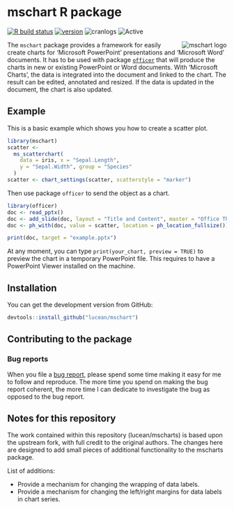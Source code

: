 mschart R package
================

<!-- README.md is generated from README.Rmd. Please edit that file -->

[![R build
status](https://github.com/ardata-fr/mschart/workflows/R-CMD-check/badge.svg)](https://github.com/ardata-fr/mschart/actions)
[![version](https://www.r-pkg.org/badges/version/mschart)](https://CRAN.R-project.org/package=mschart)
![cranlogs](https://cranlogs.r-pkg.org/badges/mschart)
![Active](http://www.repostatus.org/badges/latest/active.svg)

<a href="https://github.com/ardata-fr/mschart"><img src="man/figures/logo.png" alt="mschart logo" align="right" /></a>
The `mschart` package provides a framework for easily create charts for
‘Microsoft PowerPoint’ presentations and ‘Microsoft Word’ documents. It
has to be used with package
[`officer`](https://davidgohel.github.io/officer/) that will produce the
charts in new or existing PowerPoint or Word documents. With ‘Microsoft
Charts’, the data is integrated into the document and linked to the
chart. The result can be edited, annotated and resized. If the data is
updated in the document, the chart is also updated.

## Example

This is a basic example which shows you how to create a scatter plot.

``` r
library(mschart)
scatter <-
  ms_scatterchart(
    data = iris, x = "Sepal.Length",
    y = "Sepal.Width", group = "Species"
  )
scatter <- chart_settings(scatter, scatterstyle = "marker")
```

Then use package `officer` to send the object as a chart.

``` r
library(officer)
doc <- read_pptx()
doc <- add_slide(doc, layout = "Title and Content", master = "Office Theme")
doc <- ph_with(doc, value = scatter, location = ph_location_fullsize())

print(doc, target = "example.pptx")
```

At any moment, you can type `print(your_chart, preview = TRUE)` to
preview the chart in a temporary PowerPoint file. This requires to have
a PowerPoint Viewer installed on the machine.

## Installation

You can get the development version from GitHub:

``` r
devtools::install_github("lucean/mschart")
```

## Contributing to the package

### Bug reports

When you file a [bug
report](https://github.com/ardata-fr/mschart/issues), please spend some
time making it easy for me to follow and reproduce. The more time you
spend on making the bug report coherent, the more time I can dedicate to
investigate the bug as opposed to the bug report.

## Notes for this repository

The work contained within this repository (lucean/mscharts) is based upon the 
upstream fork, with full credit to the original authors. The changes here are
designed to add small pieces of additional functionality to the mscharts 
package.

List of additions:

* Provide a mechanism for changing the wrapping of data labels.
* Provide a mechanism for changing the left/right margins for data labels in chart series.
